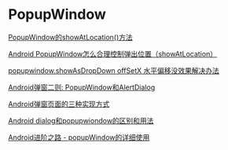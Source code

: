 PopupWindow
===

[PopupWindow的showAtLocation()方法](https://www.jianshu.com/p/bdc3641fbdc2)  

[Android PopupWindow怎么合理控制弹出位置（showAtLocation）](https://www.cnblogs.com/popfisher/p/5608436.html)  

[popupwindow.showAsDropDown offSetX 水平偏移没效果解决办法](https://blog.csdn.net/suwenlai/article/details/79074816)  

[Android弹窗二则: PopupWindow和AlertDialog](https://www.jianshu.com/p/bddf841137f0)  

[Android弹窗页面的三种实现方式](https://blog.csdn.net/yh18668197127/article/details/85112382)  

[Android dialog和popupwiondow的区别和用法](https://blog.csdn.net/yh18668197127/article/details/84985307)  

[Android进阶之路 - popupWindow的详细使用](https://blog.csdn.net/qq_20451879/article/details/72320325)  

[]()  


